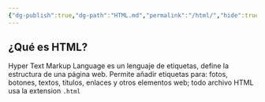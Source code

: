 ```yaml
---
{"dg-publish":true,"dg-path":"HTML.md","permalink":"/html/","hide":true,"created":"2024-01-25T19:06","updated":"2024-03-30T23:52"}
---
```


## ¿Qué es HTML?
Hyper Text Markup Language es un lenguaje de etiquetas, define la estructura de una página web. Permite añadir etiquetas para: fotos, botones, textos, títulos, enlaces y otros elementos web; todo  archivo HTML usa la extension `.html` 